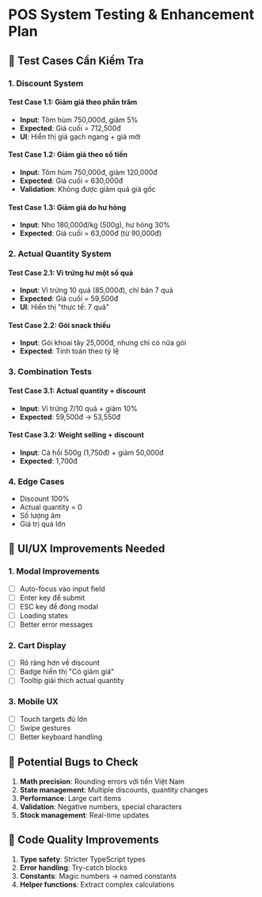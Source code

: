 # POS System Testing & Enhancement Plan

## 🧪 Test Cases Cần Kiểm Tra

### 1. **Discount System**
#### Test Case 1.1: Giảm giá theo phần trăm
- **Input**: Tôm hùm 750,000đ, giảm 5%
- **Expected**: Giá cuối = 712,500đ
- **UI**: Hiển thị giá gạch ngang + giá mới

#### Test Case 1.2: Giảm giá theo số tiền
- **Input**: Tôm hùm 750,000đ, giảm 120,000đ  
- **Expected**: Giá cuối = 630,000đ
- **Validation**: Không được giảm quá giá gốc

#### Test Case 1.3: Giảm giá do hư hỏng
- **Input**: Nho 180,000đ/kg (500g), hư hỏng 30%
- **Expected**: Giá cuối = 63,000đ (từ 90,000đ)

### 2. **Actual Quantity System**
#### Test Case 2.1: Vỉ trứng hư một số quả
- **Input**: Vỉ trứng 10 quả (85,000đ), chỉ bán 7 quả
- **Expected**: Giá cuối = 59,500đ
- **UI**: Hiển thị "thực tế: 7 quả"

#### Test Case 2.2: Gói snack thiếu
- **Input**: Gói khoai tây 25,000đ, nhưng chỉ có nửa gói
- **Expected**: Tính toán theo tỷ lệ

### 3. **Combination Tests**
#### Test Case 3.1: Actual quantity + discount
- **Input**: Vỉ trứng 7/10 quả + giảm 10%
- **Expected**: 59,500đ -> 53,550đ

#### Test Case 3.2: Weight selling + discount
- **Input**: Cá hồi 500g (1,750đ) + giảm 50,000đ
- **Expected**: 1,700đ

### 4. **Edge Cases**
- Discount 100%
- Actual quantity = 0
- Số lượng âm
- Giá trị quá lớn

## 🎨 UI/UX Improvements Needed

### 1. **Modal Improvements**
- [ ] Auto-focus vào input field
- [ ] Enter key để submit
- [ ] ESC key để đóng modal
- [ ] Loading states
- [ ] Better error messages

### 2. **Cart Display**
- [ ] Rõ ràng hơn về discount
- [ ] Badge hiển thị "Có giảm giá"
- [ ] Tooltip giải thích actual quantity

### 3. **Mobile UX**
- [ ] Touch targets đủ lớn
- [ ] Swipe gestures
- [ ] Better keyboard handling

## 🐛 Potential Bugs to Check

1. **Math precision**: Rounding errors với tiền Việt Nam
2. **State management**: Multiple discounts, quantity changes
3. **Performance**: Large cart items
4. **Validation**: Negative numbers, special characters
5. **Stock management**: Real-time updates

## 🔧 Code Quality Improvements

1. **Type safety**: Stricter TypeScript types
2. **Error handling**: Try-catch blocks
3. **Constants**: Magic numbers -> named constants
4. **Helper functions**: Extract complex calculations
